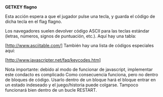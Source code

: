 **GETKEY flagno**

Esta acción espera a que el jugador pulse una tecla, y guarda el código de dicha tecla en el flag flagno.

Los navegadores suelen devolver código ASCII para las teclas estándar (letras, números, signos de puntuación, etc.). Aquí hay una tabla:

[http://www.asciitable.com/]
También hay una lista de códigos especiales aquí:

[http://www.javascripter.net/faq/keycodes.htm]

Nota importante: debido al modo de funcionar de javascript, implementar este condacto es complicado Como consecuencia funciona, pero no dentro de bloques de código. Usarlo dentro de un bloque hará el bloque entrar en un estado indeseado y el juego/historia puede colgarse. Tampoco funcionará bien dentro de un bucle RESTART.